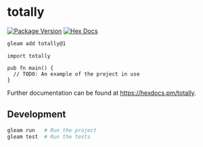 # totally

[![Package Version](https://img.shields.io/hexpm/v/totally)](https://hex.pm/packages/totally)
[![Hex Docs](https://img.shields.io/badge/hex-docs-ffaff3)](https://hexdocs.pm/totally/)

```sh
gleam add totally@1
```
```gleam
import totally

pub fn main() {
  // TODO: An example of the project in use
}
```

Further documentation can be found at <https://hexdocs.pm/totally>.

## Development

```sh
gleam run   # Run the project
gleam test  # Run the tests
```

